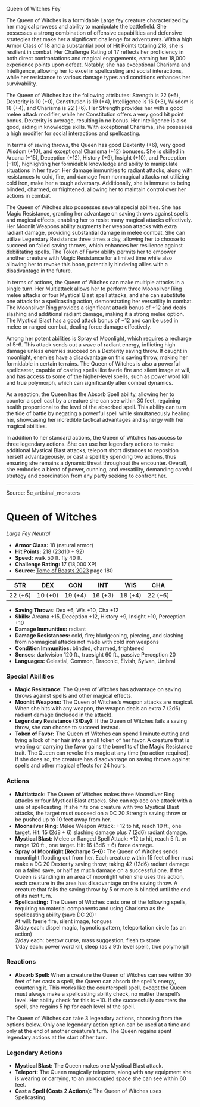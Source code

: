 <MonsterName/>Queen of Witches</MonsterName>
<CreatureType/>Fey</CreatureType>

<summary>The Queen of Witches is a formidable Large fey creature characterized by her magical prowess and ability to manipulate the battlefield. She possesses a strong combination of offensive capabilities and defensive strategies that make her a significant challenge for adventurers. With a high Armor Class of 18 and a substantial pool of Hit Points totaling 218, she is resilient in combat. Her Challenge Rating of 17 reflects her proficiency in both direct confrontations and magical engagements, earning her 18,000 experience points upon defeat. Notably, she has exceptional Charisma and Intelligence, allowing her to excel in spellcasting and social interactions, while her resistance to various damage types and conditions enhances her survivability.</summary>

<detail>

The Queen of Witches has the following attributes: Strength is 22 (+6), Dexterity is 10 (+0), Constitution is 19 (+4), Intelligence is 16 (+3), Wisdom is 18 (+4), and Charisma is 22 (+6). Her Strength provides her with a good melee attack modifier, while her Constitution offers a very good hit point bonus. Dexterity is average, resulting in no bonus. Her Intelligence is also good, aiding in knowledge skills. With exceptional Charisma, she possesses a high modifier for social interactions and spellcasting.

In terms of saving throws, the Queen has good Dexterity (+6), very good Wisdom (+10), and exceptional Charisma (+12) bonuses. She is skilled in Arcana (+15), Deception (+12), History (+9), Insight (+10), and Perception (+10), highlighting her formidable knowledge and ability to manipulate situations in her favor. Her damage immunities to radiant attacks, along with resistances to cold, fire, and damage from nonmagical attacks not utilizing cold iron, make her a tough adversary. Additionally, she is immune to being blinded, charmed, or frightened, allowing her to maintain control over her actions in combat.

The Queen of Witches also possesses several special abilities. She has Magic Resistance, granting her advantage on saving throws against spells and magical effects, enabling her to resist many magical attacks effectively. Her Moonlit Weapons ability augments her weapon attacks with extra radiant damage, providing substantial damage in melee combat. She can utilize Legendary Resistance three times a day, allowing her to choose to succeed on failed saving throws, which enhances her resilience against debilitating spells. The Token of Favor ability permits her to empower another creature with Magic Resistance for a limited time while also allowing her to revoke this boon, potentially hindering allies with a disadvantage in the future.

In terms of actions, the Queen of Witches can make multiple attacks in a single turn. Her Multiattack allows her to perform three Moonsilver Ring melee attacks or four Mystical Blast spell attacks, and she can substitute one attack for a spellcasting action, demonstrating her versatility in combat. The Moonsilver Ring provides a significant attack bonus of +12 and deals slashing and additional radiant damage, making it a strong melee option. The Mystical Blast has a good attack bonus of +12 and can be used in melee or ranged combat, dealing force damage effectively.

Among her potent abilities is Spray of Moonlight, which requires a recharge of 5-6. This attack sends out a wave of radiant energy, inflicting high damage unless enemies succeed on a Dexterity saving throw. If caught in moonlight, enemies have a disadvantage on this saving throw, making her formidable in certain terrains. The Queen of Witches is also a powerful spellcaster, capable of casting spells like faerie fire and silent image at will, and has access to some of the higher-level spells, such as power word kill and true polymorph, which can significantly alter combat dynamics.

As a reaction, the Queen has the Absorb Spell ability, allowing her to counter a spell cast by a creature she can see within 30 feet, regaining health proportional to the level of the absorbed spell. This ability can turn the tide of battle by negating a powerful spell while simultaneously healing her, showcasing her incredible tactical advantages and synergy with her magical abilities.

In addition to her standard actions, the Queen of Witches has access to three legendary actions. She can use her legendary actions to make additional Mystical Blast attacks, teleport short distances to reposition herself advantageously, or cast a spell by spending two actions, thus ensuring she remains a dynamic threat throughout the encounter. Overall, she embodies a blend of power, cunning, and versatility, demanding careful strategy and coordination from any party seeking to confront her.</detail>



---

Source: 5e_artisinal_monsters

# Queen of Witches

*Large* *Fey* *Neutral*

- **Armor Class:** 18 (natural armor)
- **Hit Points:** 218 (23d10 + 92)
- **Speed:** walk 50 ft. fly 40 ft.
- **Challenge Rating:** 17 (18,000 XP)
- **Source:** [Tome of Beasts 2023](https://koboldpress.com/kpstore/product/tome-of-beasts-1-2023-edition/) page 180

| STR | DEX | CON | INT | WIS | CHA |
| --- | --- | --- | --- | --- | --- |
| 22 (+6) | 10 (+0) | 19 (+4) | 16 (+3) | 18 (+4) | 22 (+6) |

- **Saving Throws**: Dex +6, Wis +10, Cha +12
- **Skills:** Arcana +15, Deception +12, History +9, Insight +10, Perception +10
- **Damage Immunities:** radiant
- **Damage Resistances:** cold, fire; bludgeoning, piercing, and slashing from nonmagical attacks not made with cold iron weapons
- **Condition Immunities:** blinded, charmed, frightened
- **Senses:** darkvision 120 ft., truesight 60 ft., passive Perception 20
- **Languages:** Celestial, Common, Draconic, Elvish, Sylvan, Umbral

### Special Abilities

- **Magic Resistance:** The Queen of Witches has advantage on saving throws against spells and other magical effects.
- **Moonlit Weapons:** The Queen of Witches’s weapon attacks are magical. When she hits with any weapon, the weapon deals an extra 7 (2d6) radiant damage (included in the attack).
- **Legendary Resistance (3/Day):** If the Queen of Witches fails a saving throw, she can choose to succeed instead.
- **Token of Favor:** The Queen of Witches can spend 1 minute cutting and tying a lock of her hair into a small token of her favor. A creature that is wearing or carrying the favor gains the benefits of the Magic Resistance trait. The Queen can revoke this magic at any time (no action required). If she does so, the creature has disadvantage on saving throws against spells and other magical effects for 24 hours.

### Actions

- **Multiattack:** The Queen of Witches makes three Moonsilver Ring attacks or four Mystical Blast attacks. She can replace one attack with a use of spellcasting. If she hits one creature with two Mystical Blast attacks, the target must succeed on a DC 20 Strength saving throw or be pushed up to 10 feet away from her.
- **Moonsilver Ring:** Melee Weapon Attack: +12 to hit, reach 10 ft., one target. Hit: 15 (2d8 + 6) slashing damage plus 7 (2d6) radiant damage.
- **Mystical Blast:** Melee or Ranged Spell Attack: +12 to hit, reach 5 ft. or range 120 ft., one target. Hit: 16 (3d6 + 6) force damage.
- **Spray of Moonlight (Recharge 5–6):** The Queen of Witches sends moonlight flooding out from her. Each creature within 15 feet of her must make a DC 20 Dexterity saving throw, taking 42 (12d6) radiant damage on a failed save, or half as much damage on a successful one. If the Queen is standing in an area of moonlight when she uses this action, each creature in the area has disadvantage on the saving throw. A creature that fails the saving throw by 5 or more is blinded until the end of its next turn.
- **Spellcasting:** The Queen of Witches casts one of the following spells, requiring no material components and using Charisma as the spellcasting ability (save DC 20):<br>At will: faerie fire, silent image, tongues<br>3/day each: dispel magic, hypnotic pattern, teleportation circle (as an action)<br>2/day each: bestow curse, mass suggestion, flesh to stone<br>1/day each: power word kill, sleep (as a 9th level spell), true polymorph

### Reactions

- **Absorb Spell:** When a creature the Queen of Witches can see within 30 feet of her casts a spell, the Queen can absorb the spell’s energy, countering it. This works like the counterspell spell, except the Queen must always make a spellcasting ability check, no matter the spell’s level. Her ability check for this is +10. If she successfully counters the spell, she regains 5 hp for each level of the spell.

The Queen of Witches can take 3 legendary actions, choosing from the options below. Only one legendary action option can be used at a time and only at the end of another creature’s turn. The Queen regains spent legendary actions at the start of her turn.

### Legendary Actions

- **Mystical Blast:** The Queen makes one Mystical Blast attack.
- **Teleport:** The Queen magically teleports, along with any equipment she is wearing or carrying, to an unoccupied space she can see within 60 feet.
- **Cast a Spell (Costs 2 Actions):** The Queen of Witches uses Spellcasting.



